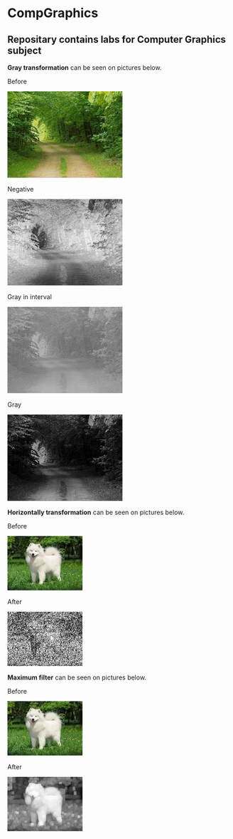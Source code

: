 # CompGraphics

## Repositary contains labs for Computer Graphics subject

**Gray transformation** can be seen on pictures below.

Before


![Before](image.jpg)


Negative


![Negative](Negative.jpg)

Gray in interval 

![Gray in interval](GrayInterval.jpg)

Gray

![Gray](Gray.jpg)

**Horizontally transformation** can be seen on pictures below.

Before


![Before](dog.jpg)


After


![After](horizontally_transformed_dog.jpg)

**Maximum filter** can be seen on pictures below.

Before


![Before](dog.jpg)


After


![After](maximum_filtered_dog.jpg)
